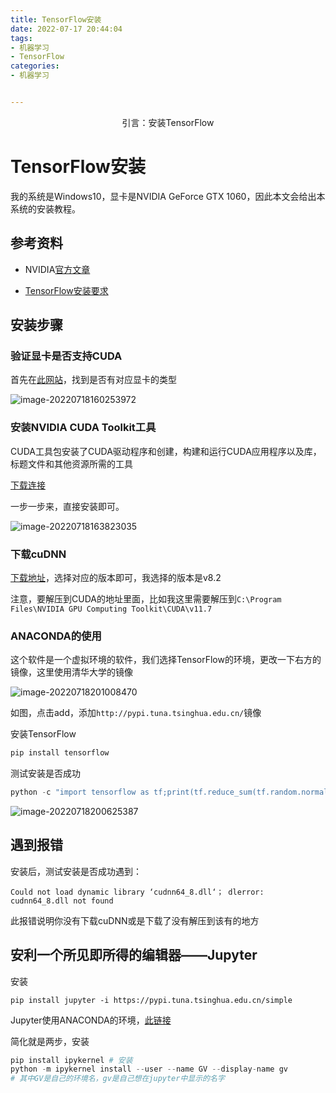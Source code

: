 ```yaml
---
title: TensorFlow安装
date: 2022-07-17 20:44:04
tags: 
- 机器学习
- TensorFlow
categories: 
- 机器学习


---
```


<center>
引言：安装TensorFlow
</center>

<!--more-->

# TensorFlow安装

我的系统是Windows10，显卡是NVIDIA GeForce GTX 1060，因此本文会给出本系统的安装教程。

## 参考资料

- NVIDIA[官方文章](https://docs.nvidia.com/cuda/cuda-installation-guide-microsoft-windows/)

- [TensorFlow安装要求](https://www.tensorflow.org/install/gpu)

## 安装步骤

### 验证显卡是否支持CUDA

首先在[此网站](https://developer.nvidia.com/cuda-gpus)，找到是否有对应显卡的类型

![image-20220718160253972](http://img.yesmylord.cn//image-20220718160253972.png)

### 安装NVIDIA CUDA Toolkit工具

CUDA工具包安装了CUDA驱动程序和创建，构建和运行CUDA应用程序以及库，标题文件和其他资源所需的工具

[下载连接](https://developer.nvidia.com/cuda-downloads?target_os=Windows&target_arch=x86_64&target_version=10&target_type=exe_local)

一步一步来，直接安装即可。

![image-20220718163823035](C:\Users\BlackKnight\AppData\Roaming\Typora\typora-user-images\image-20220718163823035.png)

### 下载cuDNN

[下载地址](https://developer.nvidia.com/rdp/cudnn-archive)，选择对应的版本即可，我选择的版本是v8.2

注意，要解压到CUDA的地址里面，比如我这里需要解压到`C:\Program Files\NVIDIA GPU Computing Toolkit\CUDA\v11.7`

### ANACONDA的使用

这个软件是一个虚拟环境的软件，我们选择TensorFlow的环境，更改一下右方的镜像，这里使用清华大学的镜像

![image-20220718201008470](C:\Users\BlackKnight\AppData\Roaming\Typora\typora-user-images\image-20220718201008470.png)

如图，点击add，添加`http://pypi.tuna.tsinghua.edu.cn/`镜像

安装TensorFlow

```python
pip install tensorflow
```

测试安装是否成功

````python
python -c "import tensorflow as tf;print(tf.reduce_sum(tf.random.normal([1000, 1000])))"
````

![image-20220718200625387](C:\Users\BlackKnight\AppData\Roaming\Typora\typora-user-images\image-20220718200625387.png)

## 遇到报错

安装后，测试安装是否成功遇到：

```
Could not load dynamic library ‘cudnn64_8.dll‘； dlerror: cudnn64_8.dll not found
```

此报错说明你没有下载cuDNN或是下载了没有解压到该有的地方

## 安利一个所见即所得的编辑器——Jupyter

安装

```
pip install jupyter -i https://pypi.tuna.tsinghua.edu.cn/simple
```

Jupyter使用ANACONDA的环境，[此链接](https://developer.nvidia.com/rdp/cudnn-archive)

简化就是两步，安装

```python
pip install ipykernel # 安装
python -m ipykernel install --user --name GV --display-name gv
# 其中GV是自己的环境名，gv是自己想在jupyter中显示的名字
```

